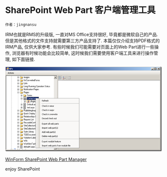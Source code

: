 # SharePoint Web Part 客户端管理工具
	作者：jingnansu

IRM也就是RMS的升级版, 一直对MS Office支持很好, 毕竟都是微软自己的产品. 但是其他格式的文件支持就需要第三方产品支持了. 本篇仅仅介绍支持PDF格式的IRM产品, 仅供大家参考.
有些时候我们可能需要对页面上的Web Part进行一些操作, 浏览器有时候功能会比较简单, 这时候我们需要使用客户端工具来进行操作管理, 如下面链接.

![](imgs/20151021.png)

[WinForm SharePoint Web Part Manager](https://webpartmanager.codeplex.com/ "WinForm SharePoint Web Part Manager")     

enjoy SharePoint